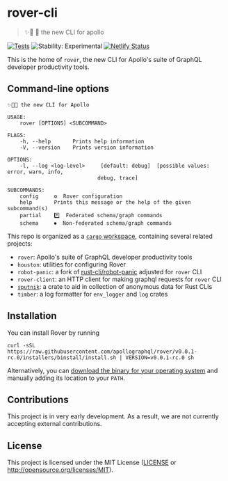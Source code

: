 # rover-cli
> ✨🤖 🐶 the new CLI for apollo

[![Tests](https://github.com/apollographql/apollo-cli/workflows/Tests/badge.svg)](https://github.com/apollographql/apollo-cli/actions?query=workflow%3ATests)
![Stability: Experimental](https://img.shields.io/badge/stability-experimental-red)
[![Netlify Status](https://api.netlify.com/api/v1/badges/1646a37a-eb2b-48e8-b6c9-cd074f02bb50/deploy-status)](https://app.netlify.com/sites/apollo-cli-docs/deploys)

This is the home of `rover`, the new CLI for Apollo's suite of GraphQL developer productivity tools.

## Command-line options

```
✨🤖🐶 the new CLI for Apollo

USAGE:
    rover [OPTIONS] <SUBCOMMAND>

FLAGS:
    -h, --help       Prints help information
    -V, --version    Prints version information

OPTIONS:
    -l, --log <log-level>     [default: debug]  [possible values: error, warn, info,
                             debug, trace]

SUBCOMMANDS:
    config     ⚙️  Rover configuration
    help       Prints this message or the help of the given subcommand(s)
    partial    *️⃣  Federated schema/graph commands
    schema     ⏺  Non-federated schema/graph commands
```

This repo is organized as a [`cargo` workspace], containing several related projects:

- `rover`: Apollo's suite of GraphQL developer productivity tools
- `houston`: utilities for configuring Rover
- `robot-panic`: a fork of [rust-cli/robot-panic] adjusted for `rover` CLI
- `rover-client`: an HTTP client for making graphql requests for `rover` CLI
- [`sputnik`]: a crate to aid in collection of anonymous data for Rust CLIs
- `timber`: a log formatter for `env_logger` and `log` crates

[`cargo` workspace]: https://doc.rust-lang.org/book/ch14-03-cargo-workspaces.html
[rust-cli/robot-panic]: https://github.com/rust-cli/robot-panic
[`sputnik`]: https://github.com/apollographql/rover/tree/main/crates/sputnik

## Installation
You can install Rover by running
```
curl -sSL https://raw.githubusercontent.com/apollographql/rover/v0.0.1-rc.0/installers/binstall/install.sh | VERSION=v0.0.1-rc.0 sh
```
Alternatively, you can [download the binary for your operating system](https://github.com/apollographql/rover/releases) and manually adding its location to your `PATH`.

## Contributions

This project is in very early development. As a result, we are not currently accepting external contributions.

## License

This project is licensed under the MIT License ([LICENSE] or  http://opensource.org/licenses/MIT).

[LICENSE]: https://github.com/apollographql/apollo-cli/blob/main/LICENSE
